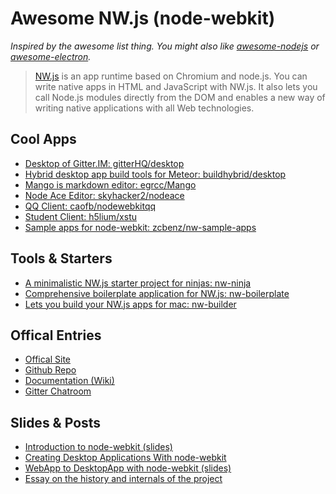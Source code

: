 # Awesome NW.js (node-webkit)

*Inspired by the awesome list thing. You might also like [awesome-nodejs](https://github.com/sindresorhus/awesome-nodejs) or [awesome-electron](https://github.com/sindresorhus/awesome-electron).*

> [NW.js](http://nwjs.io) is an app runtime based on Chromium and node.js. You can write native apps in HTML and JavaScript with NW.js. It also lets you call Node.js modules directly from the DOM and enables a new way of writing native applications with all Web technologies.

## Cool Apps

- [Desktop of Gitter.IM: gitterHQ/desktop](https://github.com/gitterHQ/desktop)
- [Hybrid desktop app build tools for Meteor: buildhybrid/desktop](https://github.com/buildhybrid/desktop)
- [Mango is markdown editor: egrcc/Mango](https://github.com/egrcc/Mango)
- [Node Ace Editor: skyhacker2/nodeace](https://github.com/skyhacker2/nodeace)
- [QQ Client: caofb/nodewebkitqq](https://github.com/caofb/nodewebkitqq)
- [Student Client: h5lium/xstu](https://github.com/h5lium/xstu)
- [Sample apps for node-webkit: zcbenz/nw-sample-apps](https://github.com/zcbenz/nw-sample-apps)

## Tools & Starters

- [A minimalistic NW.js starter project for ninjas: nw-ninja](https://github.com/kessler/nw-ninja)
- [Comprehensive boilerplate application for NW.js: nw-boilerplate](https://github.com/szwacz/nw-boilerplate)
- [Lets you build your NW.js apps for mac: nw-builder](https://github.com/mllrsohn/nw-builder)

## Offical Entries

- [Offical Site](http://nwjs.io)
- [Github Repo](https://github.com/nwjs/nw.js)
- [Documentation (Wiki)](https://github.com/nwjs/nw.js/wiki)
- [Gitter Chatroom](http://gitter.im/nwjs/nw.js)

## Slides & Posts

- [Introduction to node-webkit (slides)](https://speakerdeck.com/zcbenz/node-webkit-app-runtime-based-on-chromium-and-node-dot-js)
- [Creating Desktop Applications With node-webkit](https://strongloop.com/strongblog/creating-desktop-applications-with-node-webkit/)
- [WebApp to DesktopApp with node-webkit (slides)](http://oldgeeksguide.github.io/presentations/html5devconf2013/wtod.html#/)
- [Essay on the history and internals of the project](http://yedingding.com/2014/08/01/node-webkit-intro-en.html)
